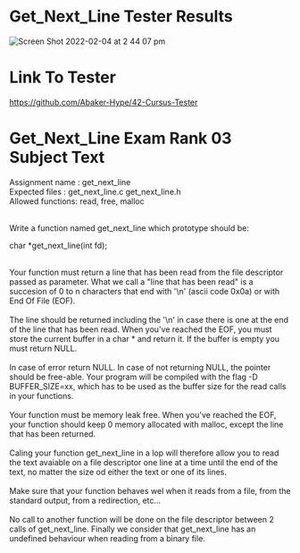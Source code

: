 # Get_Next_Line Tester Results

![Screen Shot 2022-02-04 at 2 44 07 pm](https://user-images.githubusercontent.com/58959408/152471030-9daceb00-6637-4946-b53d-7df1374f5f84.png)

# Link To Tester

https://github.com/Abaker-Hype/42-Cursus-Tester

# Get_Next_Line Exam Rank 03 Subject Text

Assignment name  : get_next_line <br />
Expected files   : get_next_line.c get_next_line.h <br />
Allowed functions: read, free, malloc

<br />
Write a function named get_next_line which prototype should be:

char	  *get_next_line(int fd);

<br />
Your function must return a line that has been read from the file descriptor
passed as parameter. What we call a "line that has been read" is a succesion of 0 to n characters
that end with '\n' (ascii code 0x0a) or with End Of File (EOF).
<br />
<br />
The line should be returned including the '\n' in case there is one at the end
of the line that has been read. When you've reached the EOF, you must store the current buffer in a char * and
return it. If the buffer is empty you must return NULL.
<br />
<br />
In case of error return NULL. In case of not returning NULL, the pointer should 
be free-able. Your program will be compiled with the flag -D BUFFER_SIZE=xx, which has to be
used as the buffer size for the read calls in your functions.
<br />
<br />
Your function must be memory leak free. When you've reached the EOF, your function should keep 0 memory allocated with
malloc, except the line that has been returned.
<br />
<br />
Caling your function get_next_line in a lop will therefore allow you to read
the text avaiable on a file descriptor one line at a time until the end of the 
text, no matter the size od either the text or one of its lines.
<br />
<br />
Make sure that your function behaves wel when it reads from a file, from the
standard output, from a redirection, etc... 
<br />
<br />
No call to another function will be done on the file descriptor between 2 calls
of get_next_line. Finally we consider that get_next_line has an undefined behaviour when reading
from a binary file.
